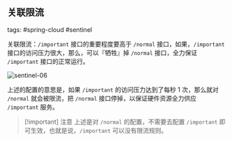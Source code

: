 ## 关联限流

tags: #spring-cloud #sentinel 

关联限流：`/important` 接口的重要程度要高于 `/normal` 接口，如果，`/important` 接口的访问压力很大，那么，可以『牺牲』掉 `/normal` 接口，全力保证 `/important` 接口的正常运行。

![sentinel-06](https://woniumd.oss-cn-hangzhou.aliyuncs.com/java/hemiao/20220627135456.png)

上述的配置的意思是，如果 `/important` 的访问压力达到了每秒 1 次，那么就对 `/normal` 就会被限流，把 `/normal` 接口停掉，以保证硬件资源全力供应 `/important` 服务。

> [!important] 注意
> 上述是对 `/normal` 的配置，不需要去配置 `/important` 即可生效，也就是说，`/important` 可以没有限流规则。
